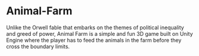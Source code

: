 # Animal-Farm
Unlike the Orwell fable that embarks on the themes of political inequality and greed of power, Animal Farm is a simple and fun 3D game built on Unity Engine where the player has to feed the animals in the farm before they cross the boundary limits.
